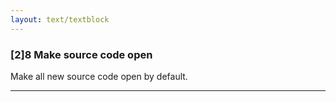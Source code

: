 ```yaml
---
layout: text/textblock
---
```


### [2]8 Make source code open

Make all new source code open by default.

___
